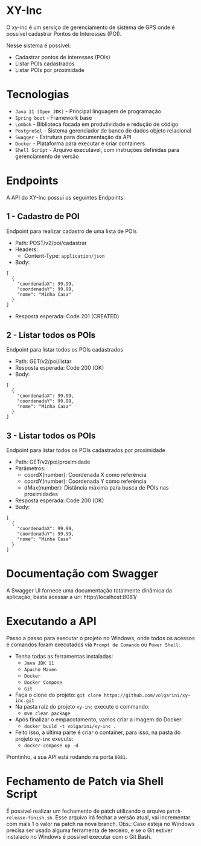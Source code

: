 # XY-Inc
O xy-inc é um serviço de gerenciamento de sistema de GPS onde é possível cadastrar Pontos de Interesses (POI).

Nesse sistema é possível:

- Cadastrar pontos de interesses (POIs)
- Listar POIs cadastrados
- Listar POIs por proximidade

# Tecnologias
- `Java 11 (Open JDK)` - Principal linguagem de programação
- `Spring boot` - Framework base
- `Lombok` - Biblioteca focada em produtividade e redução de código
- `PostgreSql` - Sistema gerenciador de banco de dados objeto relacional
- `Swagger` - Estrutura para documentação da API
- `Docker` - Plataforma para executar e criar containers
- `Shell Script` - Arquivo executável, com instruções definidas para gerenciamento de versão

# Endpoints
A API do XY-Inc possui os seguintes Endpoints:

## 1 - Cadastro de POI
Endpoint para realizar cadastro de uma lista de POIs
- Path: POST/v2/poi/cadastrar
- Headers:
  - Content-Type: `application/json`
- Body:
```text
[
  {
    "coordenadaX": 99.99,
    "coordenadaY": 99.99,
    "nome": "Minha Casa"
  }
]
```
- Resposta esperada: Code 201 (CREATED)

## 2 - Listar todos os POIs
Endpoint para listar todos os POIs cadastrados
- Path: GET/v2/poi/listar
- Resposta esperada: Code 200 (OK)
- Body:
```text
[
  {
    "coordenadaX": 99.99,
    "coordenadaY": 99.99,
    "nome": "Minha Casa"
  }
]
```
## 3 - Listar todos os POIs
Endpoint para listar todos os POIs cadastrados por proximidade
- Path: GET/v2/poi/proximidade
- Parâmetros:
  - coordX(number): Coordenada X como referência
  - coordY(number): Coordenada Y como referência
  - dMax(number): Distância máxima para busca de POIs nas proximidades
- Resposta esperada: Code 200 (OK)
- Body:
```text
[
  {
    "coordenadaX": 99.99,
    "coordenadaY": 99.99,
    "nome": "Minha Casa"
  }
]
```
# Documentação com Swagger
A Swagger UI fornece uma documentação totalmente dinâmica da aplicação, basta acessar a url: http://localhost:8081/

# Executando a API
Passo a passo para executar o projeto no Windows, onde todos os acessos e comandos foram executados via `Prompt de Comando` ou `Power Shell`:

- Tenha todas as ferramentas instaladas:
  - `Java JDK 11`
  - `Apache Maven`
  - `Docker`
  - `Docker Compose`
  - `Git`
- Faça o clone do projeto: `git clone https://github.com/volgarini/xy-inc.git`
- Na pasta raiz do projeto `xy-inc` execute o commando:
  - `mvn clean package`
- Após finalizar o empacotamento, vamos criar a imagem do Docker:
  - `docker build -t volgarini/xy-inc .`
- Feito isso, a última parte é criar o container, para isso, na pasta do projeto `xy-inc` execute:
  - `docker-compose up -d`
  
Prontinho, a sua API está rodando na porta `8081`.

# Fechamento de Patch via Shell Script
É possível realizar um fechamento de patch utilizando o arquivo `patch-release-finish.sh`. Esse arquivo irá fechar a versão atual, vai incrementar com mais 1 o valor na patch na nova branch.
Obs.: Caso esteja no Windows precisa ser usado alguma ferramenta de terceiro, e se o Git estiver instalado no Windows é possível executar com o Git Bash.
